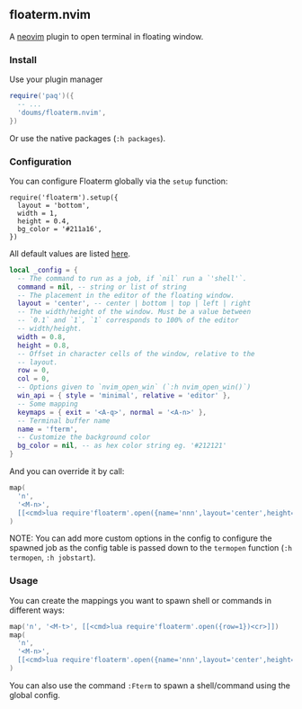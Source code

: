 ## floaterm.nvim

A [neovim](https://neovim.io/) plugin to open terminal in floating
window.

### Install

Use your plugin manager

```lua
require('paq')({
  -- ...
  'doums/floaterm.nvim',
})
```

Or use the native packages (`:h packages`).

### Configuration

You can configure Floaterm globally via the `setup` function:

```
require('floaterm').setup({
  layout = 'bottom',
  width = 1,
  height = 0.4,
  bg_color = '#211a16',
})
```

All default values are listed
[here](https://github.com/doums/floaterm.nvim/blob/main/lua/floaterm/config.lua).

```lua
local _config = {
  -- The command to run as a job, if `nil` run a `'shell'`.
  command = nil, -- string or list of string
  -- The placement in the editor of the floating window.
  layout = 'center', -- center | bottom | top | left | right
  -- The width/height of the window. Must be a value between
  -- `0.1` and `1`, `1` corresponds to 100% of the editor
  -- width/height.
  width = 0.8,
  height = 0.8,
  -- Offset in character cells of the window, relative to the
  -- layout.
  row = 0,
  col = 0,
  -- Options given to `nvim_open_win` (`:h nvim_open_win()`)
  win_api = { style = 'minimal', relative = 'editor' },
  -- Some mapping
  keymaps = { exit = '<A-q>', normal = '<A-n>' },
  -- Terminal buffer name
  name = 'fterm',
  -- Customize the background color
  bg_color = nil, -- as hex color string eg. '#212121'
}
```

And you can override it by call:

```lua
map(
  'n',
  '<M-n>',
  [[<cmd>lua require'floaterm'.open({name='nnn',layout='center',height=0.7,width=0.6,command='nnn'})<cr>]]
)
```

NOTE: You can add more custom options in the config to configure
the spawned job as the config table is passed down to the
`termopen` function (`:h termopen`, `:h jobstart`).

### Usage

You can create the mappings you want to spawn shell or commands in
different ways:

```lua
map('n', '<M-t>', [[<cmd>lua require'floaterm'.open({row=1})<cr>]])
map(
  'n',
  '<M-n>',
  [[<cmd>lua require'floaterm'.open({name='nnn',layout='center',height=0.7,width=0.6,command='nnn'})<cr>]]
)
```

You can also use the command `:Fterm` to spawn a shell/command
using the global config.

